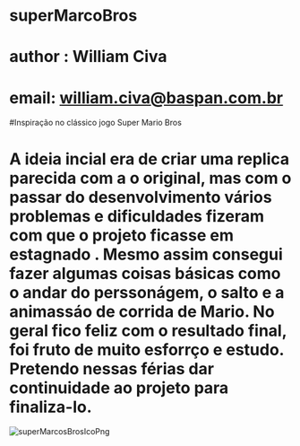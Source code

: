 # superMarcoBros
# author : William Civa
# email: william.civa@baspan.com.br

#Inspiração  no clássico jogo Super Mario Bros
# A ideia incial era de criar uma replica parecida com a o original, mas com o passar do desenvolvimento vários problemas e dificuldades fizeram com que o projeto ficasse  em estagnado . Mesmo assim  consegui fazer algumas coisas básicas como o andar do perssonágem, o salto e a animassáo de corrida de Mario. No geral fico feliz com o resultado final, foi fruto  de muito esforrço e estudo. Pretendo nessas férias dar continuidade  ao projeto  para finaliza-lo.

![superMarcosBrosIcoPng](https://user-images.githubusercontent.com/77053003/143503451-82ebc93f-52b3-49bb-abc0-3e55e410e9cf.png)
